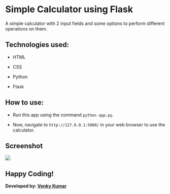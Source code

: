 # Simple Calculator using Flask

A simple calculator with 2 input fields and some options to perform different operations on them.

## Technologies used:

- HTML

- CSS

- Python

- Flask

## How to use:

- Run this app using the command `python app.py`.

- Now, navigate to `http://127.0.0.1:5000/` in your web browser to use the calculator.

## Screenshot

<img src="https://imgur.com/sTJUKFy.png"/>

## Happy Coding!

<strong>Developed by: <a href="https://github.com/BoddepallyVenkatesh06">Venky Kumar</a>